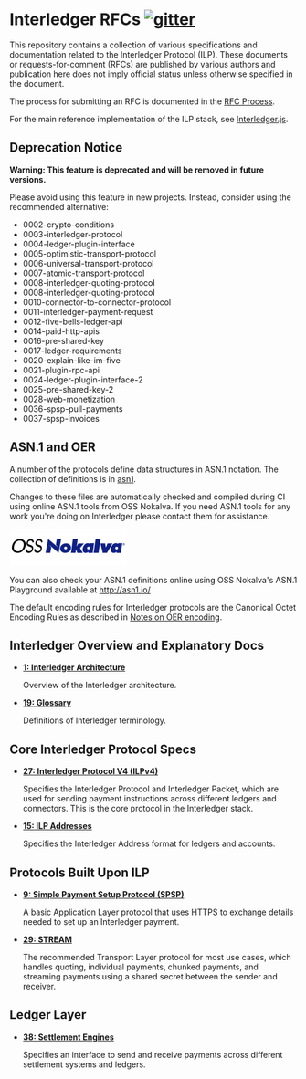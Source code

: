 # Interledger RFCs [![gitter][gitter-img]][gitter-url]

[gitter-img]: https://badges.gitter.im/Join%20Chat.svg
[gitter-url]: https://gitter.im/interledger/Lobby

This repository contains a collection of various specifications and documentation related to the Interledger Protocol (ILP). These documents or requests-for-comment (RFCs) are published by various authors and publication here does not imply official status unless otherwise specified in the document.

The process for submitting an RFC is documented in the [RFC Process](CONTRIBUTING.md).

For the main reference implementation of the ILP stack, see [Interledger.js](https://github.com/interledgerjs).

## Deprecation Notice

**Warning: This feature is deprecated and will be removed in future versions.**

Please avoid using this feature in new projects. Instead, consider using the recommended alternative:

- 0002-crypto-conditions
- 0003-interledger-protocol
- 0004-ledger-plugin-interface
- 0005-optimistic-transport-protocol
- 0006-universal-transport-protocol
- 0007-atomic-transport-protocol
- 0008-interledger-quoting-protocol
- 0008-interledger-quoting-protocol
- 0010-connector-to-connector-protocol
- 0011-interledger-payment-request
- 0012-five-bells-ledger-api
- 0014-paid-http-apis
- 0016-pre-shared-key
- 0017-ledger-requirements
- 0020-explain-like-im-five
- 0021-plugin-rpc-api
- 0024-ledger-plugin-interface-2
- 0025-pre-shared-key-2
- 0028-web-monetization
- 0036-spsp-pull-payments
- 0037-spsp-invoices

## ASN.1 and OER

A number of the protocols define data structures in ASN.1 notation. The collection of definitions is in [asn1](./asn1).

Changes to these files are automatically checked and compiled during CI using online ASN.1 tools from OSS Nokalva. If you need ASN.1 tools for any work you're doing on Interledger please contact them for assistance.

[![OSS Nokalva](https://raw.githubusercontent.com/interledger/rfcs/master/assets/osslogo.png)](http://asn1-playground.oss.com/)

You can also check your ASN.1 definitions online using OSS Nokalva's ASN.1 Playground available at http://asn1.io/

The default encoding rules for Interledger protocols are the Canonical Octet Encoding Rules as described in [Notes on OER encoding](./0030-notes-on-oer-encoding/0030-notes-on-oer-encoding.md).

## Interledger Overview and Explanatory Docs

- **[1: Interledger Architecture](0001-interledger-architecture/0001-interledger-architecture.md)**

  Overview of the Interledger architecture.

- **[19: Glossary](./0019-glossary/0019-glossary.md)**

  Definitions of Interledger terminology.

## Core Interledger Protocol Specs

- **[27: Interledger Protocol V4 (ILPv4)](0027-interledger-protocol-4/0027-interledger-protocol-4.md)**

  Specifies the Interledger Protocol and Interledger Packet, which are used for sending payment instructions across different ledgers and connectors. This is the core protocol in the Interledger stack.

- **[15: ILP Addresses](0015-ilp-addresses/0015-ilp-addresses.md)**

  Specifies the Interledger Address format for ledgers and accounts.

## Protocols Built Upon ILP

- **[9: Simple Payment Setup Protocol (SPSP)](0009-simple-payment-setup-protocol/0009-simple-payment-setup-protocol.md)**

  A basic Application Layer protocol that uses HTTPS to exchange details needed to set up an Interledger payment.

- **[29: STREAM](0029-stream/0029-stream.md)**

  The recommended Transport Layer protocol for most use cases, which handles quoting, individual payments, chunked payments, and streaming payments using a shared secret between the sender and receiver.

## Ledger Layer

- **[38: Settlement Engines](0038-settlement-engines/0038-settlement-engines.md)**

  Specifies an interface to send and receive payments across different settlement systems and ledgers.
